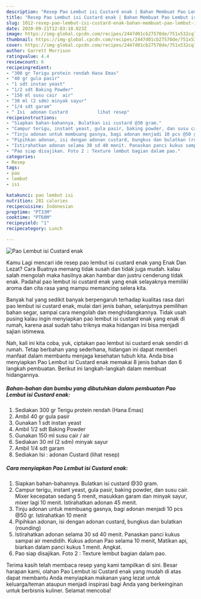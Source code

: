 ```yaml
---
description: "Resep Pao Lembut isi Custard enak | Bahan Membuat Pao Lembut isi Custard enak Yang Lezat"
title: "Resep Pao Lembut isi Custard enak | Bahan Membuat Pao Lembut isi Custard enak Yang Lezat"
slug: 1012-resep-pao-lembut-isi-custard-enak-bahan-membuat-pao-lembut-isi-custard-enak-yang-lezat
date: 2020-09-21T12:03:18.023Z
image: https://img-global.cpcdn.com/recipes/2447d01cb27570de/751x532cq70/pao-lembut-isi-custard-enak-foto-resep-utama.jpg
thumbnail: https://img-global.cpcdn.com/recipes/2447d01cb27570de/751x532cq70/pao-lembut-isi-custard-enak-foto-resep-utama.jpg
cover: https://img-global.cpcdn.com/recipes/2447d01cb27570de/751x532cq70/pao-lembut-isi-custard-enak-foto-resep-utama.jpg
author: Garrett Morrison
ratingvalue: 4.4
reviewcount: 6
recipeingredient:
- "300 gr Terigu protein rendah Hana Emas"
- "40 gr gula pasir"
- "1 sdt instan yeast"
- "1/2 sdt Baking Powder"
- "150 ml susu cair  air"
- "30 ml (2 sdm) minyak sayur"
- "1/4 sdt garam"
- " Isi  adonan Custard           lihat resep"
recipeinstructions:
- "Siapkan bahan-bahannya. Bulatkan isi custard @30 gram."
- "Campur terigu, instant yeast, gula pasir, baking powder, dan susu cair. Mixer kecepatan sedang 5 menit, masukkan garam dan minyak sayur, mixer lagi 10 menit. Istirahatkan adonan 45 menit."
- "Tinju adonan untuk membuang gasnya, bagi adonan menjadi 10 pcs @50 gr. Istirahatkan 10 menit"
- "Pipihkan adonan, isi dengan adonan custard, bungkus dan bulatkan (rounding)"
- "Istirahatkan adonan selama 30 sd 40 menit. Panaskan panci kukus sampai air mendidih. Kukus adonan Pao selama 10 menit, Matikan api, biarkan dalam panci kukus 1 menit. Angkat."
- "Pao siap disajikan. Foto 2 : Texture lembut bagian dalam pao."
categories:
- Resep
tags:
- pao
- lembut
- isi

katakunci: pao lembut isi 
nutrition: 281 calories
recipecuisine: Indonesian
preptime: "PT33M"
cooktime: "PT60M"
recipeyield: "1"
recipecategory: Lunch

---
```



![Pao Lembut isi Custard enak](https://img-global.cpcdn.com/recipes/2447d01cb27570de/751x532cq70/pao-lembut-isi-custard-enak-foto-resep-utama.jpg)

Kamu Lagi mencari ide resep pao lembut isi custard enak yang Enak Dan Lezat? Cara Buatnya memang tidak susah dan tidak juga mudah. kalau salah mengolah maka hasilnya akan hambar dan justru cenderung tidak enak. Padahal pao lembut isi custard enak yang enak selayaknya memiliki aroma dan cita rasa yang mampu memancing selera kita.

Banyak hal yang sedikit banyak berpengaruh terhadap kualitas rasa dari pao lembut isi custard enak, mulai dari jenis bahan, selanjutnya pemilihan bahan segar, sampai cara mengolah dan menghidangkannya. Tidak usah pusing kalau ingin menyiapkan pao lembut isi custard enak yang enak di rumah, karena asal sudah tahu triknya maka hidangan ini bisa menjadi sajian istimewa.




Nah, kali ini kita coba, yuk, ciptakan pao lembut isi custard enak sendiri di rumah. Tetap berbahan yang sederhana, hidangan ini dapat memberi manfaat dalam membantu menjaga kesehatan tubuh kita. Anda bisa menyiapkan Pao Lembut isi Custard enak memakai 8 jenis bahan dan 6 langkah pembuatan. Berikut ini langkah-langkah dalam membuat hidangannya.

<!--inarticleads1-->

##### Bahan-bahan dan bumbu yang dibutuhkan dalam pembuatan Pao Lembut isi Custard enak:

1. Sediakan 300 gr Terigu protein rendah (Hana Emas)
1. Ambil 40 gr gula pasir
1. Gunakan 1 sdt instan yeast
1. Ambil 1/2 sdt Baking Powder
1. Gunakan 150 ml susu cair / air
1. Sediakan 30 ml (2 sdm) minyak sayur
1. Ambil 1/4 sdt garam
1. Sediakan  Isi : adonan Custard           (lihat resep)




<!--inarticleads2-->

##### Cara menyiapkan Pao Lembut isi Custard enak:

1. Siapkan bahan-bahannya. Bulatkan isi custard @30 gram.
1. Campur terigu, instant yeast, gula pasir, baking powder, dan susu cair. Mixer kecepatan sedang 5 menit, masukkan garam dan minyak sayur, mixer lagi 10 menit. Istirahatkan adonan 45 menit.
1. Tinju adonan untuk membuang gasnya, bagi adonan menjadi 10 pcs @50 gr. Istirahatkan 10 menit
1. Pipihkan adonan, isi dengan adonan custard, bungkus dan bulatkan (rounding)
1. Istirahatkan adonan selama 30 sd 40 menit. Panaskan panci kukus sampai air mendidih. Kukus adonan Pao selama 10 menit, Matikan api, biarkan dalam panci kukus 1 menit. Angkat.
1. Pao siap disajikan. Foto 2 : Texture lembut bagian dalam pao.




Terima kasih telah membaca resep yang kami tampilkan di sini. Besar harapan kami, olahan Pao Lembut isi Custard enak yang mudah di atas dapat membantu Anda menyiapkan makanan yang lezat untuk keluarga/teman ataupun menjadi inspirasi bagi Anda yang berkeinginan untuk berbisnis kuliner. Selamat mencoba!
